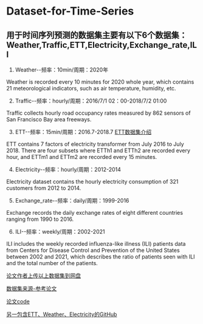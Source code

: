 # Dataset-for-Time-Series
## 用于时间序列预测的数据集主要有以下6个数据集：Weather,Traffic,ETT,Electricity,Exchange_rate,ILI

1. Weather--频率：10min/周期：2020年
  
Weather is recorded every 10 minutes for 2020 whole year, which contains 21 meteorological indicators, such as air temperature, humidity, etc.

2. Traffic--频率：hourly/周期：2016/7/1 02：00-2018/7/2 01:00
  
Traffic collects hourly road occupancy rates measured by 862 sensors of San Francisco Bay area freeways.

3. ETT--频率：15min/周期：2016.7-2018.7 [ETT数据集介绍](https://github.com/zhouhaoyi/ETDataset/blob/main/README_CN.md"ETT介绍")
  
ETT contains 7 factors of electricity transformer from July 2016 to July 2018. There are four subsets where ETTh1 and ETTh2 are recorded every hour, and ETTm1 and ETTm2 are recorded every 15 minutes.

4. Electricity--频率：hourly/周期：2012-2014
  
Electricity dataset contains the hourly electricity consumption of 321 customers from 2012 to 2014.

5. Exchange_rate--频率：daily/周期：1999-2016
  
Exchange records the daily exchange rates of eight different countries ranging from 1990 to 2016.

6. ILI--频率：weekly/周期：2002-2021
  
ILI includes the weekly recorded influenza-like illness (ILI) patients data from Centers for Disease Control and Prevention of the United States between 2002 and 2021, which describes the ratio of patients seen with ILI and the total number of the patients.

[论文作者上传以上数据集到网盘](https://drive.google.com/drive/folders/1ZOYpTUa82_jCcxIdTmyr0LXQfvaM9vIy"数据集地址")

[数据集来源-参考论文](https://proceedings.neurips.cc/paper/2021/hash/bcc0d400288793e8bdcd7c19a8ac0c2b-Abstract.html "Visit OpenAI Website")

[论文code](https://github.com/thuml/Autoformer/tree/main"论文code")

[另一包含ETT、Weather、Electricity的GitHub](https://github.com/zhouhaoyi/Informer2020?tab=readme-ov-file"另一包含ETT、Weather、Electricity的GitHub")
